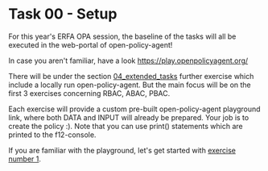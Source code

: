 # Task 00 - Setup
For this year's ERFA OPA session, the baseline of the tasks will all be executed in the web-portal of open-policy-agent!

In case you aren't familiar, have a look https://play.openpolicyagent.org/ 

There will be under the section [04_extended_tasks](../04_extended_tasks/README.md) further exercise which include a locally run open-policy-agent. But the main focus will be on the first 3 exercises concerning RBAC, ABAC, PBAC.

Each exercise will provide a custom pre-built open-policy-agent playground link, where both DATA and INPUT will already be prepared. Your job is to create the policy :).
Note that you can use print() statements which are printed to the f12-console.

If you are familiar with the playground, let's get started with [exercise number 1](../01_rbac/README.md).